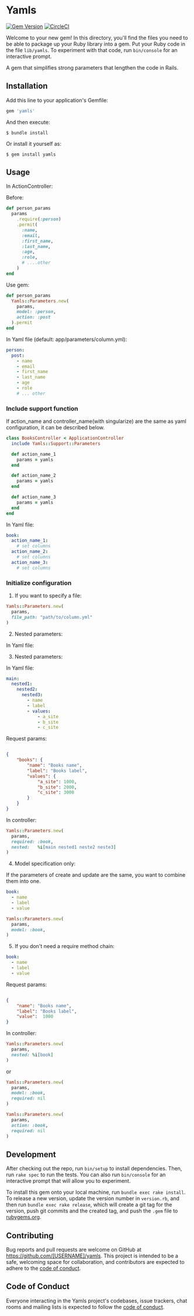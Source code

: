 # Yamls

[![Gem Version](https://badge.fury.io/rb/yamls.svg)](https://badge.fury.io/rb/yamls)
[![CircleCI](https://circleci.com/gh/TsuMakoto/yamls/tree/main.svg?style=svg)](https://circleci.com/gh/TsuMakoto/yamls/tree/main)

Welcome to your new gem! In this directory, you'll find the files you need to be able to package up your Ruby library into a gem. Put your Ruby code in the file `lib/yamls`. To experiment with that code, run `bin/console` for an interactive prompt.

A gem that simplifies strong parameters that lengthen the code in Rails.

## Installation

Add this line to your application's Gemfile:

```ruby
gem 'yamls'
```

And then execute:

    $ bundle install

Or install it yourself as:

    $ gem install yamls

## Usage

In ActionController:

Before:

```ruby
def person_params
  params
    .require(:person)
    .permit(
      :name,
      :email,
      :first_name,
      :last_name,
      :age,
      :role,
      # ....other
    )
end
```

Use gem:

```ruby
def person_params
  Yamls::Parameters.new(
    params,
    model: :person,
    action: :post
  ).permit
end
```

In Yaml file (default: app/parameters/column.yml):

```yml
person:
  post:
    - name
    - email
    - first_name
    - last_name
    - age
    - role
    # ... other
```

### Include support function

If action_name and controller_name(with singularize) are the same as yaml configuration, it can be described below.

```ruby
class BooksController < ApplicationController
  include Yamls::Support::Parameters

  def action_name_1
    params = yamls
  end

  def action_name_2
    params = yamls
  end

  def action_name_3
    params = yamls
  end
end
```

In Yaml file:

```yml
book:
  action_name_1:
    # set columns
  action_name_2:
    # set columns
  action_name_3:
    # set columns
```

### Initialize configuration

1) If you want to specify a file:

```ruby
Yamls::Parameters.new(
  params,
  file_path: "path/to/column.yml"
)

```

2) Nested parameters:

In Yaml file:

3) Nested parameters:

In Yaml file:

```yml
main:
  nested1:
    nested2:
      nested3:
        - name
        - label
        - values:
            - a_site
            - b_site
            - c_site
```

Request params:

```json

{
    "books": {
        "name": "Books name",
        "label": "Books label",
        "values": {
            "a_site": 1000,
            "b_site": 2000,
            "c_site": 3000
        }
    }
}

```

In controller:

```ruby
Yamls::Parameters.new(
  params,
  required: :book,
  nested:   %i[main nested1 neste2 neste3]
)

```

4) Model specification only:

If the parameters of create and update are the same, you want to combine them into one.

```yml
book:
  - name
  - label
  - value

```

```ruby
Yamls::Parameters.new(
  params,
  model: :book,
)

```

5) If you don't need a require method chain:

```yml
book:
  - name
  - label
  - value

```

Request params:

```json

{
    "name": "Books name",
    "label": "Books label",
    "value":  1000
}

```

In controller:

```ruby
Yamls::Parameters.new(
  params,
  nested: %i[book]
)

```

or

```ruby
Yamls::Parameters.new(
  params,
  model: :book,
  required: nil
)

```

```ruby
Yamls::Parameters.new(
  params,
  action: :book,
  required: nil
)

```


## Development

After checking out the repo, run `bin/setup` to install dependencies. Then, run `rake spec` to run the tests. You can also run `bin/console` for an interactive prompt that will allow you to experiment.

To install this gem onto your local machine, run `bundle exec rake install`. To release a new version, update the version number in `version.rb`, and then run `bundle exec rake release`, which will create a git tag for the version, push git commits and the created tag, and push the `.gem` file to [rubygems.org](https://rubygems.org).

## Contributing

Bug reports and pull requests are welcome on GitHub at https://github.com/[USERNAME]/yamls. This project is intended to be a safe, welcoming space for collaboration, and contributors are expected to adhere to the [code of conduct](https://github.com/[USERNAME]/yamls/blob/master/CODE_OF_CONDUCT.md).

## Code of Conduct

Everyone interacting in the Yamls project's codebases, issue trackers, chat rooms and mailing lists is expected to follow the [code of conduct](https://github.com/[USERNAME]/yamls/blob/master/CODE_OF_CONDUCT.md).

